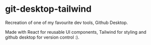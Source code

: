 # git-desktop-tailwind
Recreation of one of my favourite dev tools, Github Desktop.

Made with React for reusable UI components, Tailwind for styling and github desktop for version control :).

